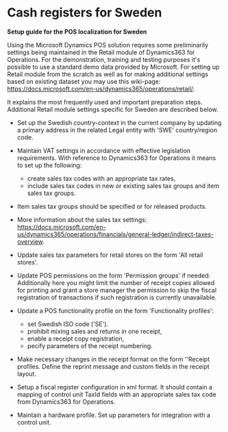 # Cash registers for Sweden
**Setup guide for the POS localization for Sweden**

Using the Microsoft Dynamics POS solution requires some preliminarily settings being maintained in the Retail module of Dynamics363 for Operations.
For the demonstration, training and testing purposes it's possible to use a standard demo data provided by Microsoft. For setting up Retail module from the scratch as well as for making additional settings based on existing dataset you may use this wiki-page: https://docs.microsoft.com/en-us/dynamics365/operations/retail/. 

It explains the most frequently used and important preparation steps. Additional Retail module settings specific for Sweden are described below.
- Set up the Swedish country-context in the current company by updating a primary address in the related Legal entity with 'SWE' country/region code. 
- Maintain VAT settings in accordance with effective legislation requirements. With reference to Dynamics363 for Operations it means to set up the following:
  -	create sales tax codes with an appropriate tax rates,
  -	include sales tax codes in new or existing sales tax groups and item sales tax groups.
- Item sales tax groups should be specified or for released products.
- More information about the sales tax settings: 
https://docs.microsoft.com/en-us/dynamics365/operations/financials/general-ledger/indirect-taxes-overview.
 
- Update sales tax parameters for retail stores on the form 'All retail stores'.
- Update POS permissions on the form 'Permission groups' if needed. Additionally here you might limit the number of receipt copies allowed for printing and grant a store manager the permission to skip the fiscal registration of transactions if such registration is currently unavailable.
- Update a POS functionality profile on the form 'Functionality profiles':
  - set Swedish ISO code ('SE').
  - prohibit mixing sales and returns in one receipt,
  - enable a receipt copy registration,
  - pecify parameters of the receipt numbering.
- Make necessary changes in the receipt format on the form ''Receipt profiles. Define the reprint message and custom fields in the receipt layout.
- Setup a fiscal register configuration in xml format. It should contain a mapping of control unit TaxId fields with an appropriate sales tax code from Dynamics363 for Operations.
- Maintain a hardware profile. Set up parameters for integration with a control unit.
